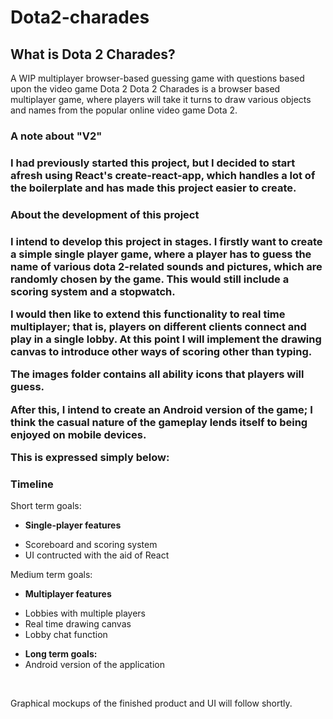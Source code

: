# Dota2-charades

<h2>What is Dota 2 Charades?</h2>

A WIP multiplayer browser-based guessing game with questions based upon the video game Dota 2
Dota 2 Charades is a browser based multiplayer game, where players will take it turns to draw various objects and names from the popular online video game Dota 2.

<h3>A note about "V2"<h3>

<p>I had previously started this project, but I decided to start afresh using React's create-react-app, which handles a lot of the boilerplate and has made this project easier to create.</p>

<h3>About the development of this project<h3>

<p>I intend to develop this project in stages. I firstly want to create a simple single player game, where a player has to guess the name of various dota 2-related sounds and pictures, which are randomly chosen by the game. This would still include a scoring system and a stopwatch.</p> 
<p>I would then like to extend this functionality to real time multiplayer; that is, players on different clients connect and play in a single lobby. At this point I will implement the drawing canvas to introduce other ways of scoring other than typing.</p>

<p>The images folder contains all ability icons that players will guess.</p>

<p>After this, I intend to create an Android version of the game; I think the casual nature of the gameplay lends itself to being enjoyed on mobile devices.</p>

This is expressed simply below:

<h3>Timeline</h3>
Short term goals:<br>

<ul>
  <li><p><b>Single-player features</b></p></li>
    <li>Scoreboard and scoring system</li>
    <li>UI contructed with the aid of React</li>
</ul>
  Medium term goals: <br>
  <ul>
  <li><p><b>Multiplayer features</b></p></li>
    <li>Lobbies with multiple players</li>
    <li>Real time drawing canvas</li>
    <li>Lobby chat function</li>  
</ul>
<ul>
  <li><b>Long term goals:</b></li>
  <li>Android version of the application</li>
</ul>
<br>

Graphical mockups of the finished product and UI will follow shortly.
